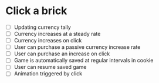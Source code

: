 # Click a brick

- [ ] Updating currency tally
- [ ] Currency increases at a steady rate
- [ ] Currency increases on click
- [ ] User can purchase a passive currency increase rate
- [ ] User can purchase an increase on click
- [ ] Game is automatically saved at regular intervals in cookie
- [ ] User can resume saved game
- [ ] Animation triggered by click
